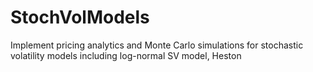 # StochVolModels
Implement pricing analytics and Monte Carlo simulations for stochastic volatility models including log-normal SV model, Heston
